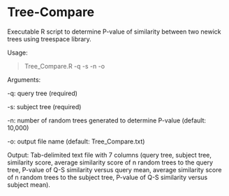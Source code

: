 # Tree-Compare
Executable R script to determine P-value of similarity between two newick trees using treespace library.

Usage:
> Tree_Compare.R -q <query> -s <subject> -n <ncomparisons> -o <output>

Arguments:
  
  -q: query tree (required)
  
  -s: subject tree (required)
  
  -n: number of random trees generated to determine P-value (default: 10,000)
  
  -o: output file name (default: Tree_Compare.txt)

Output:
Tab-delimited text file with 7 columns (query tree, subject tree, similarity score, average similarity score of n random trees to the query tree, P-value of Q-S similarity versus query mean, average similarity score of n random trees to the subject tree, P-value of Q-S similarity versus subject mean).
